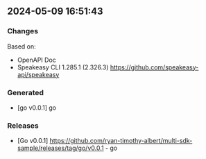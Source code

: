 

## 2024-05-09 16:51:43
### Changes
Based on:
- OpenAPI Doc  
- Speakeasy CLI 1.285.1 (2.326.3) https://github.com/speakeasy-api/speakeasy
### Generated
- [go v0.0.1] go
### Releases
- [Go v0.0.1] https://github.com/ryan-timothy-albert/multi-sdk-sample/releases/tag/go/v0.0.1 - go